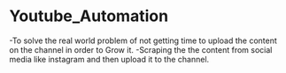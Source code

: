 # Youtube_Automation
-To solve the real world problem of not getting time to upload 
  the content on the channel in order to Grow it.
-Scraping the the content from social media like instagram and 
  then upload it to the channel.

